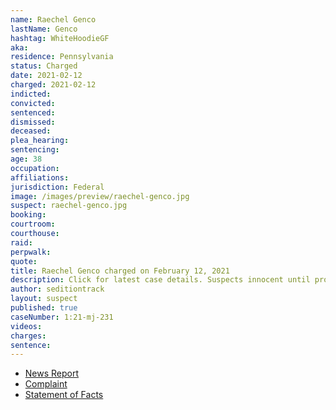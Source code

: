 ```yaml
---
name: Raechel Genco
lastName: Genco
hashtag: WhiteHoodieGF
aka:
residence: Pennsylvania
status: Charged
date: 2021-02-12
charged: 2021-02-12
indicted:
convicted:
sentenced:
dismissed:
deceased:
plea_hearing:
sentencing:
age: 38
occupation:
affiliations:
jurisdiction: Federal
image: /images/preview/raechel-genco.jpg
suspect: raechel-genco.jpg
booking:
courtroom:
courthouse:
raid:
perpwalk:
quote:
title: Raechel Genco charged on February 12, 2021
description: Click for latest case details. Suspects innocent until proven guilty.
author: seditiontrack
layout: suspect
published: true
caseNumber: 1:21-mj-231
videos:
charges:
sentence:
---
```

- [News Report](http://levittownnow.com/2021/02/25/bristol-twp-woman-charged-as-part-of-capitol-insurrection-investigation/)
- [Complaint](https://extremism.gwu.edu/sites/g/files/zaxdzs2191/f/Raechel%20Genco%20Criminal%20Complaint.pdf)
- [Statement of Facts](https://www.justice.gov/usao-dc/case-multi-defendant/file/1371391/download)
